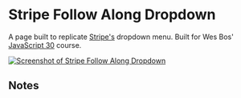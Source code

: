 # Stripe Follow Along Dropdown

A page built to replicate [Stripe's](https://stripe.com/) dropdown menu. Built for Wes Bos' [JavaScript 30](https://javascript30.com/) course.

[![Screenshot of Stripe Follow Along Dropdown](https://res.cloudinary.com/gerhynes/image/upload/v1517867485/Screenshot_2_aejfea.jpg)](https://gk-hynes.github.io/stripe-follow-along-nav/)

## Notes
